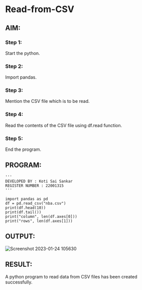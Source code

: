 # Read-from-CSV

## AIM:

### Step 1:
Start the python.
### Step 2:
Import pandas.
### Step 3:
Mention the CSV file which is to be read.
### Step 4:
Read the contents of the CSV file using df.read function.
### Step 5:
End the program.

## PROGRAM:
```
'''
DEVELOPED BY : Koti Sai Sankar
REGISTER NUMBER : 22001315
'''

import pandas as pd
df = pd.read_csv("nba.csv")
print(df.head(10))
print(df.tail())
print("column", len(df.axes[0]))
print("rows", len(df.axes[1]))
```


## OUTPUT:
![Screenshot 2023-01-24 105630](https://user-images.githubusercontent.com/118344248/214657244-3a7c4ec7-8fab-440a-ac6e-3de658fdc673.jpg)

## RESULT:
A python program to read data from CSV files has been created successfully.

